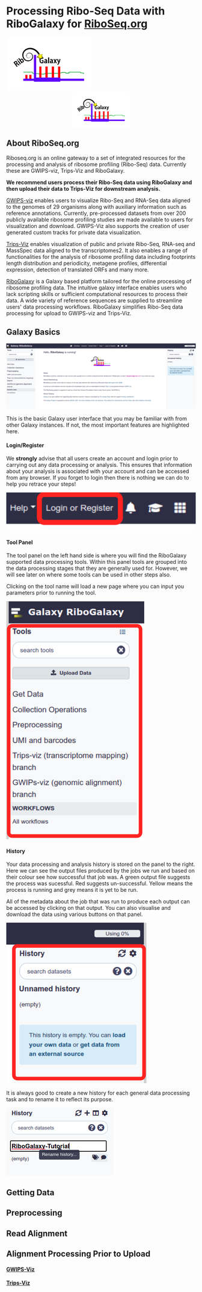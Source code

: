 # Processing Ribo-Seq Data with RiboGalaxy for [RiboSeq.org](https://riboseq.org/)

![Ribogalaxy Icon](https://github.com/JackCurragh/RiboGalaxy-Tutorials/blob/main/screenshots/ribogalaxy_icon.png)
<img 
    style="display: block; 
           margin-left: auto;
           margin-right: auto;
           width: 30%;"
    src="https://github.com/JackCurragh/RiboGalaxy-Tutorials/blob/main/screenshots/ribogalaxy_icon.png" 
    alt="Ribogalaxy Icon">
</img>
## About RiboSeq.org

Riboseq.org is an online gateway to a set of integrated resources for the processing and analysis of ribosome profiling (Ribo-Seq) data. Currently these are GWIPS-viz, Trips-Viz and RiboGalaxy.  


**We recommend users process their Ribo-Seq data using RiboGalaxy and then upload their data to Trips-Viz for downstream analysis.**


[GWIPS-viz](https://gwips.ucc.ie) enables users to visualize Ribo-Seq and RNA-Seq data aligned to the genomes of 29 organisms along with auxiliary information such as reference annotations. Currently, pre-processed datasets from over 200 publicly available ribosome profiling studies are made available to users for visualization and download. GWIPS-Viz also supports the creation of user generated custom tracks for private data visualization. 

[Trips-Viz](https://trips.ucc.ie) enables visualization of public and private Ribo-Seq, RNA-seq and MassSpec data aligned to the transcriptomes2. It also enables a range of functionalities for the analysis of ribosome profiling data including footprints length distribution and periodicity, metagene profiles, differential expression, detection of translated ORFs and many more.

[RiboGalaxy](https://ribogalaxy.genomicsdatascience.ie/) is a Galaxy based platform tailored for the online processing of ribosome profiling data. The intuitive galaxy interface enables users who lack scripting skills or sufficient computational resources to process their data. A wide variety of reference sequences are supplied to streamline users' data processing workflows. RiboGalaxy simplifies Ribo-Seq data processing for upload to GWIPS-viz and Trips-Viz.


## Galaxy Basics 

![homepage screenshot](https://github.com/JackCurragh/RiboGalaxy-Tutorials/blob/main/screenshots/homepage.png)

This is the basic Galaxy user interface that you may be familiar with from other Galaxy instances. If not, the most important features are highlighted here. 

#### Login/Register 
We **strongly** advise that all users create an account and login prior to carrying out any data processing or analysis. This ensures that information about your analysis is associated with your account and can be accessed from any browser. If you forget to login then there is nothing we can do to help you retrace your steps! 

![login and register tab screenshot](https://github.com/JackCurragh/RiboGalaxy-Tutorials/blob/main/screenshots/login_register.png)

#### Tool Panel 
The tool panel on the left hand side is where you will find the RiboGalaxy supported data processing tools. Within this panel tools are grouped into the data processing stages that they are generally used for. However, we will see later on where some tools can be used in other steps also. 

Clicking on the tool name will load a new page where you can input you parameters prior to running the tool. 

![tool panel screenshot](https://github.com/JackCurragh/RiboGalaxy-Tutorials/blob/main/screenshots/tool_panel.png)


#### History

Your data processing and analysis history is stored on the panel to the right. Here we can see the output files produced by the jobs we run and based on their colour see how successful that job was. A green output file suggests the process was sucessful. Red suggests un-successful. Yellow means the process is running and grey means it is yet to be run. 

All of the metadata about the job that was run to produce each output can be accessed by clicking on that output. You can also visualise and download the data using various buttons on that panel. 

![history screenshot](https://github.com/JackCurragh/RiboGalaxy-Tutorials/blob/main/screenshots/history.png)

It is always good to create a new history for each general data processing task and to rename it to reflect its purpose. 

![history rename screenshot](https://github.com/JackCurragh/RiboGalaxy-Tutorials/blob/main/screenshots/rename_history.png)

## Getting Data 



## Preprocessing 



## Read Alignment 



## Alignment Processing Prior to Upload

#### [GWIPS-Viz](https://gwips.ucc.ie/index.html)




#### [Trips-Viz](https://trips.ucc.ie/)